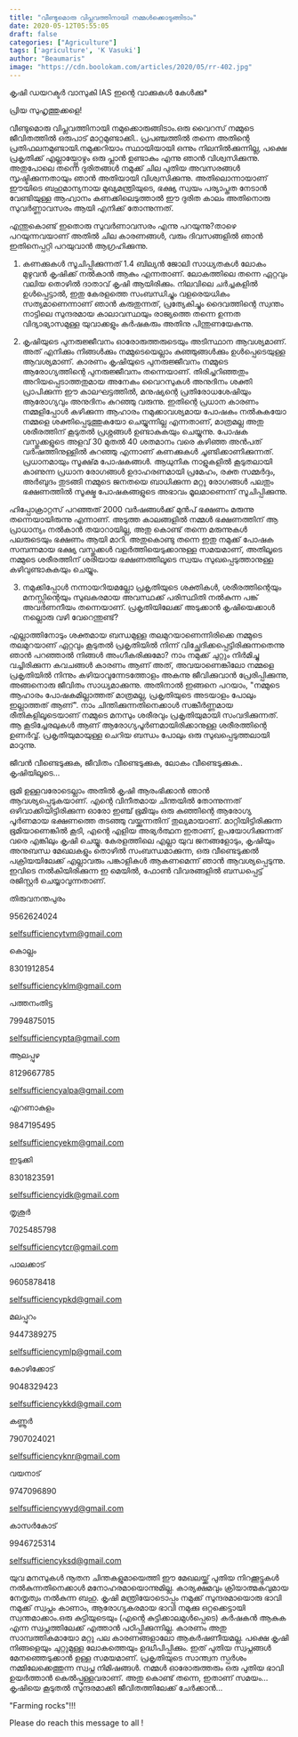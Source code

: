 ```yaml
---
title: "വീണ്ടുമൊരു വിപ്ലവത്തിനായി നമ്മൾക്കൊടുങ്ങിടാം"
date: 2020-05-12T05:55:05
draft: false
categories: ["Agriculture"]
tags: ['agriculture', 'K Vasuki']
author: "Beaumaris"
image: "https://cdn.boolokam.com/articles/2020/05/rr-402.jpg"
---
```


[](https://wordpress-972788-3403151.cloudwaysapps.com/%e0%b4%b5%e0%b5%80%e0%b4%a3%e0%b5%8d%e0%b4%9f%e0%b5%81%e0%b4%ae%e0%b5%8a%e0%b4%b0%e0%b5%81-%e0%b4%b5%e0%b4%bf%e0%b4%aa%e0%b5%8d%e0%b4%b2%e0%b4%b5%e0%b4%a4%e0%b5%8d%e0%b4%a4%e0%b4%bf%e0%b4%a8%e0%b4%be/273211/rr-421)കൃഷി ഡയറക്ടര്‍ വാസുകി IAS ഇന്റെ വാക്കുകൾ കേൾക്കു*

പ്രിയ സുഹൃത്തുക്കളെ!

വീണ്ടുമൊരു വിപ്ലവത്തിനായി നമുക്കൊരുങ്ങിടാം.ഒരു വൈറസ് നമ്മുടെ ജീവിതത്തിൽ ഒരുപാട് മാറ്റമുണ്ടാക്കി.. പ്രപഞ്ചത്തിൽ തന്നെ അതിന്റെ പ്രതിഫലനമുണ്ടായി.നമുക്കറിയാം സ്ഥായിയായി ഒന്നും നിലനിൽക്കുന്നില്ല, പക്ഷെ പ്രകൃതിക്ക് എല്ലായ്പ്പോഴും ഒരു പ്ലാൻ ഉണ്ടാകും എന്നു ഞാൻ വിശ്വസിക്കുന്നു. അതുപോലെ തന്നെ ദുരിതങ്ങൾ നമുക്ക് ചില പുതിയ അവസരങ്ങൾ സൃഷ്ടിക്കുന്നതായും ഞാൻ അതിയായി വിശ്വസിക്കുന്നു. അതിലൊന്നായാണ് ഈയിടെ ബഹുമാന്യനായ മുഖ്യമന്ത്രിയുടെ, ഭക്ഷ്യ സ്വയം പര്യാപ്തത നേടാൻ വേണ്ടിയുള്ള ആഹ്വാനം കണക്കിലെടുത്താൽ ഈ ദുരിത കാലം അതിനൊരു സുവർണ്ണാവസരം ആയി എനിക്ക് തോന്നുന്നത്.

എന്തുകൊണ്ട് ഇതൊരു സുവർണാവസരം എന്നു പറയുന്നു?താഴെ പറയുന്നവയാണ് അതിൽ ചില കാരണങ്ങൾ, വരും ദിവസങ്ങളിൽ ഞാൻ ഇതിനെപ്പറ്റി പറയുവാൻ ആഗ്രഹിക്കുന്നു.

1) കണക്കുകൾ സൂചിപ്പിക്കുന്നത് 1.4 ബില്യൻ ജോലി സാധ്യതകൾ ലോകം മുഴുവൻ കൃഷിക്ക് നൽകാൻ ആകും എന്നതാണ്. ലോകത്തിലെ തന്നെ ഏറ്റവും വലിയ തൊഴിൽ ദാതാവ് കൃഷി ആയിരിക്കും. നിലവിലെ ചർച്ചകളിൽ ഉൾപ്പെട്ടാൽ, ഇതു കേരളത്തെ സംബന്ധിച്ചും വളരെയധികം സത്യമാണെന്നാണ് ഞാൻ കരുതുന്നത്, പ്രത്യേകിച്ചും ദൈവത്തിന്റെ സ്വന്തം നാട്ടിലെ സുന്ദരമായ കാലാവസ്ഥയും രാജ്യത്തെ തന്നെ ഉന്നത വിദ്യാഭ്യാസമുള്ള യുവാക്കളും കർഷകരും അതിനു പിന്തുണയേകുന്നു.

2) കൃഷിയുടെ പുനരുജ്ജീവനം ഓരോരുത്തരുടെയും അടിസ്ഥാന ആവശ്യമാണ്. അത് എനിക്കും നിങ്ങൾക്കും നമ്മുടെയെല്ലാം കുഞ്ഞുങ്ങൾക്കും ഉൾപ്പെടെയുള്ള ആവശ്യമാണ്. കാരണം കൃഷിയുടെ പുനരുജ്ജീവനം നമ്മുടെ ആരോഗ്യത്തിന്റെ പുനരുജ്ജീവനം തന്നെയാണ്. തിരിച്ചറിഞ്ഞതും അറിയപ്പെടാത്തതുമായ അനേകം വൈറസുകൾ അനുദിനം ശക്തി പ്രാപിക്കുന്ന ഈ കാലഘട്ടത്തിൽ, മനുഷ്യന്റെ പ്രതിരോധശേഷിയും ആരോഗ്യവും അനുദിനം കുറഞ്ഞു വരുന്നു. ഇതിന്റെ പ്രധാന കാരണം നമ്മളിപ്പോൾ കഴിക്കുന്ന ആഹാരം നമുക്കാവശ്യമായ പോഷകം നൽകുകയോ നമ്മളെ ശക്തിപ്പെടുത്തുകയോ ചെയ്യുന്നില്ല എന്നതാണ്, മാത്രമല്ല അതു ശരീരത്തിന് കൂടുതൽ പ്രശ്നങ്ങൾ ഉണ്ടാകുകയും ചെയ്യുന്നു. പോഷക വസ്തുക്കളുടെ അളവ് 30 മുതൽ 40 ശതമാനം വരെ കഴിഞ്ഞ അൻപത് വർഷത്തിനുള്ളിൽ കുറഞ്ഞു എന്നാണ് കണക്കുകൾ ചൂണ്ടിക്കാണിക്കുന്നത്. പ്രധാനമായും സൂക്ഷ്‌മ പോഷകങ്ങൾ. ആധുനിക നാളുകളിൽ കൂടുതലായി കാണുന്ന പ്രധാന രോഗങ്ങൾ ഉദാഹരണമായി പ്രമേഹം, രക്ത സമ്മർദ്ദം, അർബുദം തുടങ്ങി നമ്മുടെ ജനതയെ ബാധിക്കുന്ന മറ്റു രോഗങ്ങൾ പലതും ഭക്ഷണത്തിൽ സൂക്ഷ്മ പോഷകങ്ങളുടെ അഭാവം മൂലമാണെന്ന് സൂചിപ്പിക്കുന്നു.

ഹിപ്പോക്രാറ്റസ് പറഞ്ഞത് 2000 വർഷങ്ങൾക്ക് മുൻപ് ഭക്ഷണം മരുന്നു തന്നെയായിരുന്നു എന്നാണ്. അടുത്ത കാലങ്ങളിൽ നമ്മൾ ഭക്ഷണത്തിന് ആ പ്രാധാന്യം നൽകാൻ തയാറായില്ല, അതു കൊണ്ട് തന്നെ മരുന്നുകൾ പലരുടെയും ഭക്ഷണം ആയി മാറി. അതുകൊണ്ടു തന്നെ ഇതു നമുക്ക് പോഷക സമ്പന്നമായ ഭക്ഷ്യ വസ്തുക്കൾ വളർത്തിയെടുക്കാനുള്ള സമയമാണ്, അതിലൂടെ നമ്മുടെ ശരീരത്തിന് ശരിയായ ഭക്ഷണത്തിലൂടെ സ്വയം സുഖപ്പെടുത്താനുള്ള കഴിവുണ്ടാകുകയും ചെയ്യും.

3) നമുക്കിപ്പോൾ നന്നായറിയമല്ലോ പ്രകൃതിയുടെ ശക്തികൾ, ശരീരത്തിന്റെയും മനസ്സിന്റെയും സുഖകരമായ അവസ്ഥക്ക് പരിസ്ഥിതി നൽകുന്ന പങ്ക് അവർണനീയം തന്നെയാണ്. പ്രകൃതിയിലേക്ക് അടുക്കാൻ കൃഷിയെക്കാൾ നല്ലൊരു വഴി വേറെന്തുണ്ട്?

എല്ലാത്തിനോടും ശക്തമായ ബന്ധമുള്ള തലമുറയാണെന്നിരിക്കെ നമ്മുടെ തലമുറയാണ് ഏറ്റവും കൂടുതൽ പ്രകൃതിയിൽ നിന്ന് വിച്ഛേദിക്കപ്പെട്ടിരിക്കുന്നതെന്നു ഞാൻ പറഞ്ഞാൽ നിങ്ങൾ അംഗീകരിക്കുമോ? നാം നമുക്ക് ചുറ്റും നിർമിച്ചു വച്ചിരിക്കുന്ന കവചങ്ങൾ കാരണം ആണ് അത്, അവയാണെങ്കിലോ നമ്മളെ പ്രകൃതിയിൽ നിന്നും കഴിയാവുന്നേടത്തോളം അകന്നു ജീവിക്കുവാൻ പ്രേരിപ്പിക്കുന്നു, അങ്ങനൊരു ജീവിതം സാധ്യമാക്കുന്നു. അതിനാൽ ഇങ്ങനെ പറയാം, "നമ്മുടെ ആഹാരം പോഷകമില്ലാത്തത് മാത്രമല്ല, പ്രകൃതിയുടെ അടയാളം പോലും ഇല്ലാത്തത് ആണ്". നാം ചിന്തിക്കുന്നതിനെക്കാൾ സങ്കീർണ്ണമായ രീതികളിലൂടെയാണ് നമ്മുടെ മനസും ശരീരവും പ്രകൃതിയുമായി സംവദിക്കുന്നത്. ആ കൂടിച്ചേരലുകൾ ആണ് ആരോഗ്യപൂർണമായിരിക്കാനുള്ള ശരീരത്തിന്റെ ഉണർവ്വ്. പ്രകൃതിയുമായുള്ള ചെറിയ ബന്ധം പോലും ഒരു സുഖപ്പെടുത്തലായി മാറുന്നു.

ജീവൻ വീണ്ടെടുക്കുക, ജീവിതം വീണ്ടെടുക്കുക, ലോകം വീണ്ടെടുക്കുക.. കൃഷിയിലൂടെ...

ഭൂമി ഉള്ളവരോടെല്ലാം അതിൽ കൃഷി ആരംഭിക്കാൻ ഞാൻ ആവശ്യപ്പെടുകയാണ്. എന്റെ വിനീതമായ ചിന്തയിൽ തോന്നുന്നത് ഒഴിവാക്കിയിട്ടിരിക്കുന്ന ഓരോ ഇഞ്ച് ഭൂമിയും ഒരു കുഞ്ഞിന്റെ ആരോഗ്യ പൂർണമായ ഭക്ഷണത്തെ തടഞ്ഞു വയ്ക്കുന്നതിന് തുല്യമായാണ്. മാറ്റിയിട്ടിരിക്കുന്ന ഭൂമിയാണെങ്കിൽ കൂടി, എന്റെ എളിയ അഭ്യർത്ഥന ഇതാണ്, ഉപയോഗിക്കുന്നത് വരെ എങ്കിലും കൃഷി ചെയ്യൂ. കേരളത്തിലെ എല്ലാ യുവ ജനങ്ങളോടും, കൃഷിയും അനുബന്ധ മേഖലകളും തൊഴിൽ സംബന്ധമാക്കുന്ന, ഒരു വീണ്ടെടുക്കൽ പക്രിയയിലേക്ക് എല്ലാവരും പങ്കാളികൾ ആകണമെന്ന് ഞാൻ ആവശ്യപ്പെടുന്നു. ഇവിടെ നൽകിയിരിക്കുന്ന ഇ മെയിൽ, ഫോൺ വിവരങ്ങളിൽ ബന്ധപ്പെട്ട് രജിസ്റ്റർ ചെയ്യാവുന്നതാണ്.

തിരുവനന്തപുരം

9562624024

selfsufficiencytvm@gmail.com

കൊല്ലം

8301912854

selfsufficiencyklm@gmail.com

പത്തനംതിട്ട

7994875015

selfsufficiencypta@gmail.com

ആലപ്പുഴ

8129667785

selfsufficiencyalpa@gmail.com

എറണാകുളം

9847195495

selfsufficiencyekm@gmail.com

ഇടുക്കി

8301823591

selfsufficiencyidk@gmail.com

തൃശൂർ

7025485798

selfsufficiencytcr@gmail.com

പാലക്കാട്

9605878418

selfsufficiencypkd@gmail.com

മലപ്പുറം

9447389275

selfsufficiencymlp@gmail.com

കോഴിക്കോട്

9048329423

selfsufficiencykkd@gmail.com

കണ്ണൂർ

7907024021

selfsufficiencyknr@gmail.com

വയനാട്

9747096890

selfsufficiencywyd@gmail.com

കാസർകോട്

9946725314

selfsufficiencyksd@gmail.com

യുവ മനസുകൾ നൂതന ചിന്തകളുമായെത്തി ഈ മേഖലയ്ക്ക് പുതിയ നിറക്കൂട്ടുകൾ നൽകുന്നതിനെക്കാൾ മനോഹരമായൊന്നുമില്ല. കാര്യക്ഷമവും ക്രിയാത്മകവുമായ നേതൃത്വം നൽകുന്ന ബഹു. കൃഷി മന്ത്രിയോടൊപ്പം നമുക്ക് സുന്ദരമായൊരു ഭാവി നമുക്ക് സ്വപ്നം കാണാം, ആരോഗ്യകരമായ ഭാവി നമുക്കു ഒറ്റക്കെട്ടായി സ്വന്തമാക്കാം.ഒരു കുട്ടിയുടെയും (എന്റെ കുട്ടിക്കാലമുൾപ്പെടെ) കർഷകൻ ആകുക എന്ന സ്വപ്നത്തിലേക്ക് എത്താൻ പഠിപ്പിക്കുന്നില്ല. കാരണം അതു സാമ്പത്തികമായോ മറ്റു പല കാരണങ്ങളാലോ ആകർഷണീയമല്ല. പക്ഷെ കൃഷി നിങ്ങളെയും ചുറ്റുമുള്ള ലോകത്തെയും ഉദ്ധീപിപ്പിക്കും. ഇത് പുതിയ സ്വപ്നങ്ങൾ മേനഞ്ഞെടുക്കാൻ ഉള്ള സമയമാണ്. പ്രകൃതിയുടെ സാന്ത്വന സ്പർശം നമ്മിലേക്കെത്തുന്ന സ്വപ്ന നിമിഷങ്ങൾ. നമ്മൾ ഓരോരുത്തരും ഒരു പുതിയ ഭാവി ഉയർത്താൻ കെൽപ്പുള്ളവരാണ്. അതു കൊണ്ട് തന്നെ, ഇതാണ് സമയം... കൃഷിയെ കൂടുതൽ സുന്ദരമാക്കി ജീവിതത്തിലേക്ക് ചേർക്കാൻ...

"Farming rocks"!!!

Please do reach this message to all !
